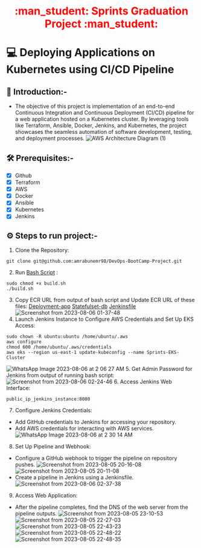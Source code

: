 <div align="center">
  <h1 style="color: red;">:man_student: Sprints Graduation Project :man_student:</h1>
</div>

# :computer: Deploying Applications on Kubernetes using CI/CD Pipeline

## :rocket: Introduction:-
- The objective of this project is implementation of an end-to-end Continuous Integration and Continuous Deployment (CI/CD) pipeline for a web application hosted on a Kubernetes cluster. By leveraging tools like Terraform, Ansible, Docker, Jenkins, and Kubernetes, the project showcases the seamless automation of software development, testing, and deployment processes.
![AWS Architecture Diagram (1)](https://github.com/amrabunemr98/DevOps-BootCamp-Project/assets/128842547/b436c955-475d-4a15-94a1-3f9b5f9375f9)
## :hammer_and_wrench: Prerequisites:-
- [x] Github
- [x] Terraform
- [x] AWS
- [x] Docker 
- [x] Ansible
- [x] Kubernetes
- [x] Jenkins
## :gear: Steps to run project:-
1. Clone the Repository:
```
git clone git@github.com:amrabunemr98/DevOps-BootCamp-Project.git
```
2. Run [Bash Script](https://github.com/amrabunemr98/DevOps-BootCamp-Project/blob/main/build.sh) :
```
sudo chmod +x build.sh
./build.sh
```
3. Copy ECR URL from output of bash script and Update ECR URL of these files: [Deployment-app](https://github.com/amrabunemr98/DevOps-BootCamp-Project/blob/main/Kubernets-files/Deployment_flaskapp.yml) [Statefulset-db](https://github.com/amrabunemr98/DevOps-BootCamp-Project/blob/main/Kubernets-files/Statefulset_db.yml) [Jenkinsfile](https://github.com/amrabunemr98/DevOps-BootCamp-Project/blob/main/Jenkinsfile)
![Screenshot from 2023-08-06 01-37-48](https://github.com/amrabunemr98/DevOps-BootCamp-Project/assets/128842547/235a22f5-45b8-48e5-9762-5a9d8085eee8)
4. Launch Jenkins Instance to Configure AWS Credentials and Set Up EKS Access:
```
sudo chown -R ubuntu:ubuntu /home/ubuntu/.aws
aws configure
chmod 600 /home/ubuntu/.aws/credentials
aws eks --region us-east-1 update-kubeconfig --name Sprints-EKS-Cluster
```
![WhatsApp Image 2023-08-06 at 2 06 27 AM](https://github.com/amrabunemr98/DevOps-BootCamp-Project/assets/128842547/8d1dea34-857a-4541-8807-863a164241a3)
5. Get Admin Password for Jenkins from output of running bash script:
![Screenshot from 2023-08-06 02-24-46](https://github.com/amrabunemr98/DevOps-BootCamp-Project/assets/128842547/af17f296-3fe0-42ee-a096-71e094af0484)
6. Access Jenkins Web Interface:
```
public_ip_jenkins_instance:8080
```
7. Configure Jenkins Credentials:
- Add GitHub credentials to Jenkins for accessing your repository.
- Add AWS credentials for interacting with AWS services.
![WhatsApp Image 2023-08-06 at 2 30 14 AM](https://github.com/amrabunemr98/DevOps-BootCamp-Project/assets/128842547/fae8e3d0-dedc-4643-8f4a-e2f750b97a05)
8. Set Up Pipeline and Webhook:
- Configure a GitHub webhook to trigger the pipeline on repository pushes. 
![Screenshot from 2023-08-05 20-16-08](https://github.com/amrabunemr98/DevOps-BootCamp-Project/assets/128842547/f6c393aa-ddf2-465a-a170-4ef360e835c5)
![Screenshot from 2023-08-05 20-11-08](https://github.com/amrabunemr98/DevOps-BootCamp-Project/assets/128842547/2160f0fb-c18e-4938-bea9-72b5da11845b)
- Create a pipeline in Jenkins using a Jenkinsfile.
![Screenshot from 2023-08-06 02-37-38](https://github.com/amrabunemr98/DevOps-BootCamp-Project/assets/128842547/84548a7d-f090-48d8-8eb4-f540cad11a60)
9. Access Web Application:
- After the pipeline completes, find the DNS of the web server from the pipeline outputs.
![Screenshot from 2023-08-05 23-10-53](https://github.com/amrabunemr98/DevOps-BootCamp-Project/assets/128842547/1b183134-ff5f-414b-89cd-d94865fa4e98)
![Screenshot from 2023-08-05 22-27-03](https://github.com/amrabunemr98/DevOps-BootCamp-Project/assets/128842547/51b8687e-d742-4c1b-96d7-d5873e44f494)
![Screenshot from 2023-08-05 22-43-23](https://github.com/amrabunemr98/DevOps-BootCamp-Project/assets/128842547/bff6266f-8aaa-43a4-9636-24164d5af76b)
![Screenshot from 2023-08-05 22-48-22](https://github.com/amrabunemr98/DevOps-BootCamp-Project/assets/128842547/1c6a2898-979a-4796-94f4-1b5ad6a7d8b8)
![Screenshot from 2023-08-05 22-48-35](https://github.com/amrabunemr98/DevOps-BootCamp-Project/assets/128842547/ad04da23-0f9a-48c8-8a56-43d234200c1c)

